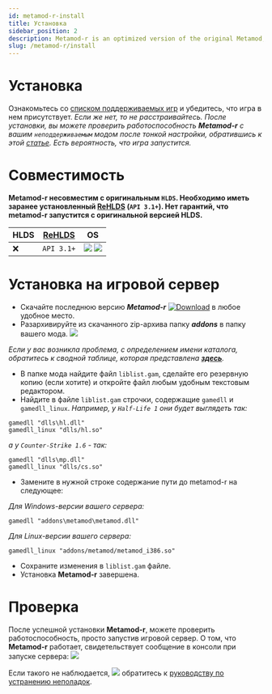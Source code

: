 ```yaml
---
id: metamod-r-install
title: Установка
sidebar_position: 2
description: Metamod-r is an optimized version of the original Metamod, enhancing performance and compatibility for Half-Life 1 servers.
slug: /metamod-r/install
---
```


<head>
  <title>Metamod-R: Установка | ReHLDS</title>
</head>

# Установка

Ознакомьтесь со [списком поддерживаемых игр](/ru/docs/metamod-r/supported-games) и убедитесь, что игра в нем присутствует. _Если же нет, то не расстраивайтесь. После установки, вы можете проверить работоспособность **Metamod-r** с вашим `неподдерживаемым` модом после тонкой настройки, обратившись к этой [статье](/ru/docs/metamod-r/settings). Есть вероятность, что игра запустится._

# Совместимость

**Metamod-r несовместим с оригинальным `HLDS`. Необходимо иметь заранее установленный [ReHLDS](https://github.com/rehlds/ReHLDS) (`API 3.1+`). Нет гарантий, что metamod-r запустится с оригинальной версией HLDS.**

| HLDS| [ReHLDS](https://github.com/rehlds/ReHLDS)| OS
|---------| -------|  -------|  
| :x: | `API 3.1+` | ![](https://i.imgur.com/AzhAYR4.png) ![](https://i.imgur.com/t23p9tU.png) |  

# Установка на игровой сервер

* Скачайте последнюю версию _**Metamod-r**_ [![Download](https://camo.githubusercontent.com/2b15ec2fc402e02b66fde9eab7e896406caeddac/687474703a2f2f7265686c64732e6f72672f76657273696f6e2f6d6574616d6f642d2d722e737667)](http://teamcity.rehlds.org/guestAuth/downloadArtifacts.html?buildTypeId=Metamod_Publish&buildId=lastSuccessful) в любое удобное место.
* Разархивируйте из скачанного zip-архива папку _**addons**_ в папку вашего мода. ![](https://i.imgur.com/QYpJ6vI.png)

 _Если у вас возникла проблема, с определением имени каталога, обратитесь к сводной таблице, которая представлена **[здесь](/ru/docs/metamod-r/troubbleshouting)**._

* В папке мода найдите файл `liblist.gam`, сделайте его резервную копию (если хотите) и откройте файл любым удобным текстовым редактором.
* Найдите в файле `liblist.gam` строчки, содержащие `gamedll` и `gamedll_linux`. _Например, у `Half-Life 1` они будет выглядеть так:_

```
gamedll "dlls\hl.dll"
gamedll_linux "dlls/hl.so"
```
_а у `Counter-Strike 1.6` - так:_

```
gamedll "dlls\mp.dll"
gamedll_linux "dlls/cs.so"
```

* Замените в нужной строке содержание пути до metamod-r на следующее:

 _Для Windows-версии вашего сервера:_
```
gamedll "addons\metamod\metamod.dll"
```
 _Для Linux-версии вашего сервера:_
```
gamedll_linux "addons/metamod/metamod_i386.so"
```
* Сохраните изменения в `liblist.gam` файле.
* Установка **Metamod-r** завершена. 

# Проверка
После успешной установки **Metamod-r**, можете проверить работоспособность, просто запустив игровой сервер. О том, что  **Metamod-r** работает, свидетельствует сообщение в консоли при запуске сервера:
![](https://i.imgur.com/VScngBr.png)

Если такого не наблюдается,
![](https://i.imgur.com/HPKRiBF.png)
обратитесь к [руководству по устранению неполадок](/ru/docs/metamod-r/troubbleshouting).
